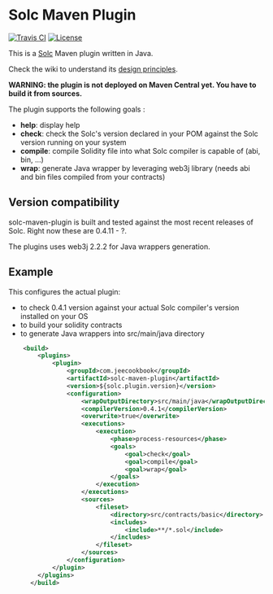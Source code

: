 # Solc Maven Plugin
[![Travis CI](https://travis-ci.org/olivier-schmitt/solc-maven-plugin.svg?branch=master)](https://travis-ci.org/olivier-schmitt/solc-maven-plugin/) 
[![License](https://img.shields.io/github/license/spotify/docker-client.svg)](LICENSE)

This is a [Solc](https://github.com/ethereum/solc) Maven plugin written in Java.

Check the wiki to understand its [design principles](https://github.com/olivier-schmitt/solc-maven-plugin/wiki).

**WARNING: the plugin is not deployed on Maven Central yet. You have to build it from sources.**

The plugin supports the following goals : 

* **help**: display help 
* **check**: check the Solc's version declared in your POM against the Solc version running on your system
* **compile**: compile Solidity file into what Solc compiler is capable of (abi, bin, ...)
* **wrap**: generate Java wrapper by leveraging web3j library (needs abi and bin files compiled from your contracts)

## Version compatibility

solc-maven-plugin is built and tested against the most recent releases of Solc.
Right now these are 0.4.11 - ?.

The plugins uses web3j 2.2.2 for Java wrappers generation.

## Example

This configures the actual plugin:
* to check 0.4.1 version against your actual Solc compiler's version installed on your OS
* to build your solidity contracts 
* to generate Java wrappers into src/main/java directory

```xml
    <build>
        <plugins>
            <plugin>
                <groupId>com.jeecookbook</groupId>
                <artifactId>solc-maven-plugin</artifactId>
                <version>${solc.plugin.version}</version>
                <configuration>
                    <wrapOutputDirectory>src/main/java</wrapOutputDirectory>
                    <compilerVersion>0.4.1</compilerVersion>
                    <overwrite>true</overwrite>
                    <executions>
                        <execution>
                            <phase>process-resources</phase>
                            <goals>
                                <goal>check</goal>                     
                                <goal>compile</goal>
                                <goal>wrap</goal>
                            </goals>
                        </execution>
                    </executions>
                    <sources>
                        <fileset>
                            <directory>src/contracts/basic</directory>
                            <includes>
                                <include>**/*.sol</include>
                            </includes>
                        </fileset>
                    </sources>
                </configuration>
            </plugin>
        </plugins>
      </build>
```
